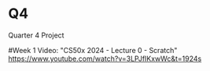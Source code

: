 # Q4

Quarter 4 Project

#Week 1
Video: "CS50x 2024 - Lecture 0 - Scratch" https://www.youtube.com/watch?v=3LPJfIKxwWc&t=1924s 
